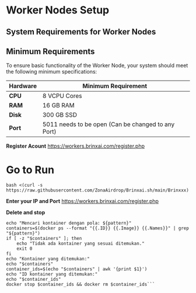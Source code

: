 # Worker Nodes Setup

## System Requirements for Worker Nodes

## Minimum Requirements
To ensure basic functionality of the Worker Node, your system should meet the following minimum specifications:

| **Hardware** | **Minimum Requirement** |
|--------------|-------------------------|
| **CPU**      | 8 VCPU Cores                 |
| **RAM**      | 16 GB RAM                   |
| **Disk**     | 300 GB SSD                 |
| **Port**| 5011 needs to be open (Can be changed to any Port)


**Register Acount**
https://workers.brinxai.com/register.php

# Go to Run 

```bash <(curl -s https://raw.githubusercontent.com/ZonaAirdrop/Brinxai.sh/main/Brinxxx)```

**Enter your IP and Port**
https://workers.brinxai.com/register.php

**Delete and stop**

```pattern="admier/brinxai_nodes"
echo "Mencari kontainer dengan pola: ${pattern}"
containers=$(docker ps --format "{{.ID}} {{.Image}} {{.Names}}" | grep "${pattern}")
if [ -z "$containers" ]; then
    echo "Tidak ada kontainer yang sesuai ditemukan."
    exit 0
fi
echo "Kontainer yang ditemukan:"
echo "$containers"
container_ids=$(echo "$containers" | awk '{print $1}')
echo "ID kontainer yang ditemukan:"
echo "$container_ids"
docker stop $container_ids && docker rm $container_ids```
